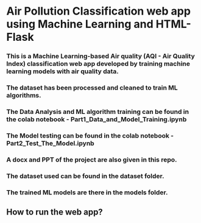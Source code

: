 # Air Pollution Classification web app using Machine Learning and HTML-Flask
### This is a Machine Learning-based Air quality (AQI - Air Quality Index) classification web app developed by training machine learning models with air quality data.
### The dataset has been processed and cleaned to train ML algorithms.
### The Data Analysis and ML algorithm training can be found in the colab notebook - Part1_Data_and_Model_Training.ipynb
### The Model testing can be found in the colab notebook - Part2_Test_The_Model.ipynb


### A docx and PPT of the project are also given in this repo.
### The dataset used can be found in the dataset folder.
### The trained ML models are there in the models folder. 


## How to run the web app?
###



